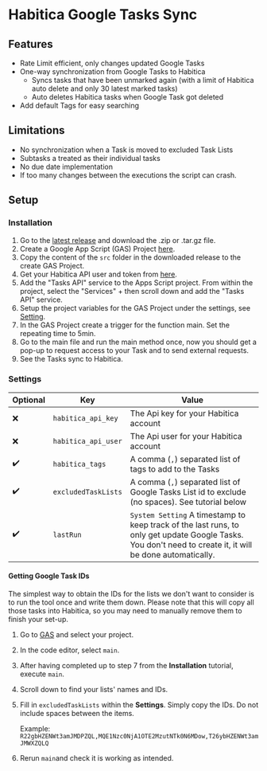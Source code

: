 # Habitica Google Tasks Sync

## Features
- Rate Limit efficient, only changes updated Google Tasks
- One-way synchronization from Google Tasks to Habitica
    - Syncs tasks that have been unmarked again (with a limit of Habitica auto delete and only 30 latest marked tasks)
    - Auto deletes Habitica tasks when Google Task got deleted
- Add default Tags for easy searching

## Limitations
- No synchronization when a Task is moved to excluded Task Lists
- Subtasks a treated as their individual tasks
- No due date implementation
- If too many changes between the executions the script can crash.

## Setup
### Installation
1. Go to the [latest release](./releases/latest) and download the .zip or .tar.gz file.
2. Create a Google App Script (GAS) Project [here](https://script.google.com).
3. Copy the content of the `src` folder in the downloaded release to the create GAS Project.
4. Get your Habitica API user and token from [here](https://habitica.com/user/settings/api).
5. Add the "Tasks API" service to the Apps Script project. From within the project, select the "Services" + then scroll down and add the "Tasks API" service.
6. Setup the project variables for the GAS Project under the settings, see [Setting](#settings).
7. In the GAS Project create a trigger for the function main. Set the repeating time to 5min.
8. Go to the main file and run the main method once, now you should get a pop-up to request access to your Task and to send external requests.
9. See the Tasks sync to Habitica.


### Settings
| Optional | Key | Value |
| --- | --- | --- |
| :x: | `habitica_api_key` | The Api key for your Habitica account |
| :x: | `habitica_api_user` | The Api user for your Habitica account |
| :heavy_check_mark: | `habitica_tags` | A comma (`,`) separated list of tags to add to the Tasks |
| :heavy_check_mark: | `excludedTaskLists` | A comma (`,`) separated list of Google Tasks List id to exclude (no spaces). See tutorial below |
| :heavy_check_mark: | `lastRun` | `System Setting` A timestamp to keep track of the last runs, to only get update Google Tasks. You don't need to create it, it will be done automatically. |



#### Getting Google Task IDs
The simplest way to obtain the IDs for the lists we don't want to consider is to run the tool once and write them down. Please note that this will copy all those tasks into Habitica, so you may need to manually remove them to finish your set-up.

1. Go to [GAS](https://script.google.com/home) and select your project.
2. In the code editor, select `main`.
3. After having completed up to step 7 from the **Installation** tutorial, execute `main`.
4. Scroll down to find your lists' names and IDs.
5. Fill in `excludedTaskLists` within the **Settings**. Simply copy the IDs. Do not include spaces between the items.

   Example: `R22gbHZENWt3amJMDPZQL,MQE1Nzc0NjA1OTE2MzutNTk0N6MDow,T26ybHZENWt3amJMWXZQLQ`
7. Rerun `main`and check it is working as intended.
